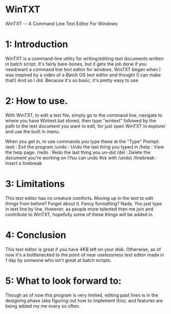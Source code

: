 # WinTXT
WinTXT -- A Command Line Text Editor For Windows

# 1: Introduction

WinTXT is a command-line utility for writing/editing text documents written in batch script. It's fairly bare-bones, but it gets the job done if you need/want a command line text editor for windoes.
WinTXT began when I was inspired by a video of a Batch OS text editor and thought (I can make that!) And so I did.
Because it's so basic, it's pretty easy to use.

# 2: How to use.

With WinTXT, to edit a text file, simply go to the command line, navigate to where you have Wintext.bat stored, then type "wintext" followed by the path to the text document you want to edit, for just open WinTXT in explorer and use the built in menu.

When you get in, to use commands you type these at the "Type" Prompt:
/exit : Exit the program
/undo : Undo the last thing you typed in
/help : View the help page.
/redo : Redo the last thing you un-did
/del : Delete the document you're working on (You can undo this with /undo)
/linebreak : Insert a linebreak

# 3: Limitations

This text editor has no creature comforts. Moving up in the text to edit things from before? Forget about it. Fancy formatting? Nada.
You just type in text line by line. However, as people more talented then me join and contribute to WinTXT, hopefully some of these things will be added in.

# 4: Conclusion

This text editor is great if you have 4KB left on your disk. Otherwise, as of now it's a bottlenecked to the point of near uselessness text editor made in 1 day by someone who isn't great at batch scripts.

# 5: What to look forward to:

Though as of now this program is very limited, editing past lines is in the designing phase (aka figuring out how to implement this), and features are being added my me every so often.
